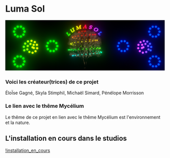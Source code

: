 # Luma Sol
![banniere_page_projet](https://github.com/MeganeRanger/H23_V13_inspirations_RANGER/blob/main/Mycelium/Luma_Sol/media/banniere_page_luma_sol_jpg.png)

### Voici les créateur(trices) de ce projet

ÉloÏse Gagné, Skyla Stimphil, Michaël Simard, Pénélope Morrisson

### Le lien avec le thême Mycélium 
Le thême de ce projet en lien avec le thême Mycélium est l'environnement et la nature. 

## L'installation en cours dans le studios

[!installation_en_cours](https://github.com/MeganeRanger/H23_V13_inspirations_RANGER/blob/main/Mycelium/Luma_Sol/media/installation_en_cours_01.JPG)
